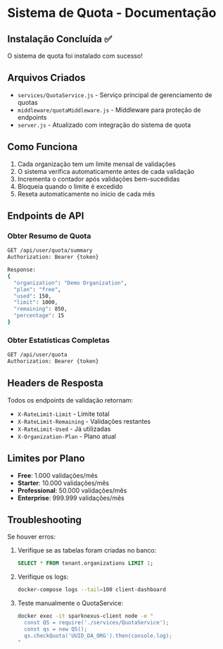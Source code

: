 # Sistema de Quota - Documentação

## Instalação Concluída ✅

O sistema de quota foi instalado com sucesso!

## Arquivos Criados

- `services/QuotaService.js` - Serviço principal de gerenciamento de quotas
- `middleware/quotaMiddleware.js` - Middleware para proteção de endpoints
- `server.js` - Atualizado com integração do sistema de quota

## Como Funciona

1. Cada organização tem um limite mensal de validações
2. O sistema verifica automaticamente antes de cada validação
3. Incrementa o contador após validações bem-sucedidas
4. Bloqueia quando o limite é excedido
5. Reseta automaticamente no início de cada mês

## Endpoints de API

### Obter Resumo de Quota
```bash
GET /api/user/quota/summary
Authorization: Bearer {token}

Response:
{
  "organization": "Demo Organization",
  "plan": "free",
  "used": 150,
  "limit": 1000,
  "remaining": 850,
  "percentage": 15
}
```

### Obter Estatísticas Completas
```bash
GET /api/user/quota
Authorization: Bearer {token}
```

## Headers de Resposta

Todos os endpoints de validação retornam:
- `X-RateLimit-Limit` - Limite total
- `X-RateLimit-Remaining` - Validações restantes
- `X-RateLimit-Used` - Já utilizadas
- `X-Organization-Plan` - Plano atual

## Limites por Plano

- **Free**: 1.000 validações/mês
- **Starter**: 10.000 validações/mês
- **Professional**: 50.000 validações/mês
- **Enterprise**: 999.999 validações/mês

## Troubleshooting

Se houver erros:

1. Verifique se as tabelas foram criadas no banco:
   ```sql
   SELECT * FROM tenant.organizations LIMIT 1;
   ```

2. Verifique os logs:
   ```bash
   docker-compose logs --tail=100 client-dashboard
   ```

3. Teste manualmente o QuotaService:
   ```bash
   docker exec -it sparknexus-client node -e "
     const QS = require('./services/QuotaService');
     const qs = new QS();
     qs.checkQuota('UUID_DA_ORG').then(console.log);
   "
   ```
